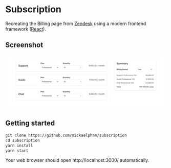 # Subscription

Recreating the Billing page from [Zendesk](https://www.zendesk.com/) using a
modern frontend framework ([React](https://reactjs.org/)).

## Screenshot

![subscription-preview](subscription.png)

## Getting started

```
git clone https://github.com/mickaelpham/subscription
cd subscription
yarn install
yarn start
```

Your web browser should open http://localhost:3000/ automatically.
